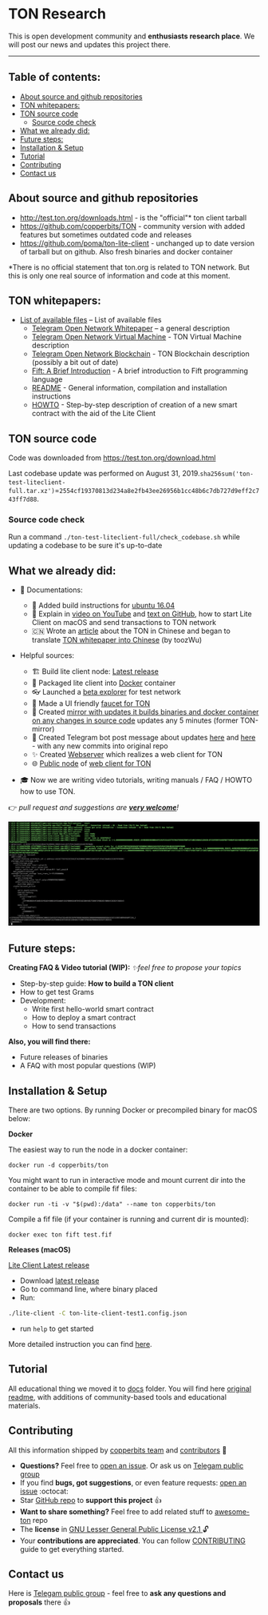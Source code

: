 # TON Research

This is open development community and **enthusiasts research place**. We will post our news and updates this project there.

---
## Table of contents:

<!-- START doctoc generated TOC please keep comment here to allow auto update -->
<!-- DON'T EDIT THIS SECTION, INSTEAD RE-RUN doctoc TO UPDATE -->

- [About source and github repositories](#about-source-and-github-repositories)
- [TON whitepapers:](#ton-whitepapers)
- [TON source code](#ton-source-code)
  - [Source code check](#source-code-check)
- [What we already did:](#what-we-already-did)
- [Future steps:](#future-steps)
- [Installation & Setup](#installation--setup)
- [Tutorial](#tutorial)
- [Contributing](#contributing)
- [Contact us](#contact-us)

<!-- END doctoc generated TOC please keep comment here to allow auto update -->

## About source and github repositories
- http://test.ton.org/downloads.html - is the "official"* ton client tarball
- https://github.com/copperbits/TON - community version with added features but sometimes outdated code and releases
- https://github.com/poma/ton-lite-client - unchanged up to date version of tarball but on github. Also fresh binaries and docker container

\*There is no official statement that ton.org is related to TON network. But this is only one real source of information and code at this moment.

## TON whitepapers:

- [List of available files](https://test.ton.org/download.html) – List of available files
  - [Telegram Open Network Whitepaper](https://test.ton.org/ton.pdf) – a general description
  - [Telegram Open Network Virtual Machine](https://test.ton.org/tvm.pdf) - TON Virtual Machine description
  - [Telegram Open Network Blockchain](https://test.ton.org/tblkch.pdf) - TON Blockchain description (possibly a bit out of date)
  - [Fift: A Brief Introduction](https://test.ton.org/fiftbase.pdf) - A brief introduction to Fift programming language
  - [README](https://test.ton.org/README.txt) -
  General information, compilation and installation instructions
  - [HOWTO](https://test.ton.org/HOWTO.txt) - Step-by-step description of creation of a new smart contract with the aid of the Lite Client

## TON source code

Code was downloaded from https://test.ton.org/download.html

Last codebase update was performed on August 31, 2019.`sha256sum('ton-test-liteclient-full.tar.xz')`=`2554cf19370813d234a8e2fb43ee26956b1cc48b6c7db727d9eff2c743ff7d88`.

### Source code check

Run a command `./ton-test-liteclient-full/check_codebase.sh` while updating a codebase to be sure it's up-to-date

## What we already did:
- 📖 Documentations:
  - 🐧 Added build instructions for [ubuntu 16.04](https://github.com/copperbits/TON/blob/master/docs/copperbits_docs/ubuntu16.04.sh)
  - 📩 Explain in [video on YouTube](https://www.youtube.com/watch?v=J7K2nq5lf7I) and [text on GitHub](/docs/Copperbits_docs/Mac_tutorial.md), how to start Lite Client on macOS and send transactions to TON network
  - 🇨🇳 Wrote an [article](https://mp.weixin.qq.com/s/WLlD088acBDfjUM4bCEd0A) about the TON in Chinese and began to translate [TON whitepaper into Сhinese](https://drive.google.com/file/d/1acH4j7zY_XhsOUGsup4byssMXlp5000O/view) (by toozWu)

- Helpful sources:
  - 🏗 Build lite client node: [Latest release](https://github.com/copperbits/TON/releases/latest)
  - 🐳 Packaged lite client into [Docker](https://github.com/copperbits/TON#docker)  container
  - 👓 Launched a [beta explorer](https://explorer.test.ton.cryptoprocessing.io/) for test network
  - 💸 Made a UI friendly [faucet for TON](https://faucet.copperbits.io/)
  - 🔁 Created [mirror with updates it builds binaries and docker container on any changes in source code](https://github.com/poma/ton-lite-client) updates any 5 minutes (former TON-mirror)
  - 📣 Created Telegram bot post message about updates [here](https://t.me/ton_research) and [here](https://t.me/TrackingTONupdates) - with any new commits into original repo
  - ✨ Created [Webserver](/docs/Copperbits_docs/WEB_SERVER.md) which realizes a web client for TON
  - 🌐 [Public node](https://explorer.test.ton.cryptoprocessing.io/api) of [web client for TON](/docs/Copperbits_docs/WEB_SERVER.md)

- 🎓 Now we are writing video tutorials, writing manuals / FAQ / HOWTO how to use TON.

👉 _pull request and suggestions are **[very welcome](https://github.com/copperbits/TON/issues/new)**!_

![CLient lunch](img/run_client.png)

## Future steps:

**Creating FAQ & Video tutorial (WIP):**
_✨feel free to propose your topics_
- Step-by-step guide: **How to build a TON client**
- How to get test Grams
- Development:
  - Write first hello-world smart contract
  - How to deploy a smart contract
  - How to send transactions

**Also, you will find there:**
- Future releases of binaries
- A FAQ with most popular questions (WIP)

## Installation & Setup

There are two options. By running Docker or precompiled binary for macOS below:

**Docker**

The easiest way to run the node in a docker container:

```
docker run -d copperbits/ton
```

You might want to run in interactive mode and mount current dir into the container to be able to compile fif files:

```
docker run -ti -v "$(pwd):/data" --name ton copperbits/ton
```

Compile a fif file (if your container is running and current dir is mounted):

```
docker exec ton fift test.fif
```

**Releases (macOS)**

[Lite Client Latest release](https://github.com/copperbits/TON/releases/latest)

- Download [latest release](https://github.com/copperbits/TON/releases/)
- Go to command line, where binary placed
- Run:
```bash
./lite-client -C ton-lite-client-test1.config.json
```
- run `help` to get started

More detailed instruction you can find [here](/docs/Copperbits_docs/Mac_tutorial.md).

## Tutorial

All educational thing we moved it to [docs](/docs) folder.
You will find here [original readme](/docs/Original_docs/README.md), with additions of community-based tools and educational materials.


## Contributing

All this information shipped by [copperbits team](https://t.me/ton_research) and [contributors](https://github.com/copperbits/TON/graphs/contributors) :clap:


- **Questions?** Feel free to [open an issue](https://github.com/copperbits/TON/issues/new). Or ask us on [Telegam public group](https://t.me/ton_research)
- If you find **bugs, got suggestions**, or even feature requests: [open an issue](https://github.com/copperbits/TON/issues/new) :octocat:
- Star [GitHub repo](https://github.com/copperbits/TON/) to **support this project** :+1:
- **Want to share something?** Feel free to add related stuff to [awesome-ton](https://github.com/copperbits/awesome-ton) repo
- The **license** in [GNU Lesser General Public License v2.1
](https://github.com/copperbits/TON/blob/master/LICENSE) :unlock:
- Your **contributions are appreciated**. You can follow [CONTRIBUTING](https://github.com/copperbits/TON/blob/master/CONTRIBUTING.md) guide to get everything started.

## Contact us

Here is [Telegam public group](https://t.me/ton_research) -  feel free to **ask any questions and proposals** there :+1:
